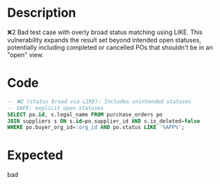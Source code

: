 # Description
❌2 Bad test case with overly broad status matching using LIKE. This vulnerability expands the result set beyond intended open statuses, potentially including completed or cancelled POs that shouldn't be in an "open" view.

# Code
```sql
-- ❌2 (status broad via LIKE): Includes unintended statuses
-- SAFE: explicit open statuses
SELECT po.id, s.legal_name FROM purchase_orders po
JOIN suppliers s ON s.id=po.supplier_id AND s.is_deleted=false
WHERE po.buyer_org_id=:org_id AND po.status LIKE '%APP%';
```

# Expected
bad